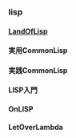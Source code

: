 ### lisp

#### [LandOfLisp](https://github.com/ohr486/MyBooks/tree/master/lang/lisp/lol)
#### 実用CommonLisp
#### 実践CommonLisp
#### LISP入門
#### OnLISP
#### LetOverLambda
